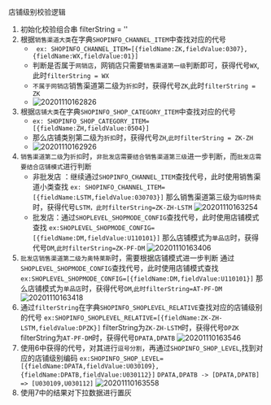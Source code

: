 店铺级别校验逻辑
1. 初始化校验组合串 filterString = ''
2. 根据``销售渠道大类``在字典``SHOPINFO_CHANNEL_ITEM``中查找对应的代号
   - `` ex: SHOPINFO_CHANNEL_ITEM=[{fieldName:ZK,fieldValue:0307},{fieldName:WX,fieldValue:01}]``
   - 判断是否属于``网销店``，网销店只需要``销售渠道第一级``判断即可，获得代号``WX``,此时``filterString = WX``
   - ``不属于网销店``销售渠道第二级为``折扣``时，获得代号``ZK``,此时``filterString = ZK``
   - ![20201110162826](https://cdn.jsdelivr.net/gh/smallblack-xh/images@main/blob/20201110162826.png)
3. 根据``店铺大类``在字典``SHOPINFO_SHOP_CATEGORY_ITEM``中查找对应的代号
   - ``ex: SHOPINFO_SHOP_CATEGORY_ITEM=[{fieldName:ZH,fieldValue:0504}]``
   - 那么店铺类别第二级为``折扣``时，获得代号``ZH``,``此时filterString = ZK-ZH``
   - ![20201110162926](https://cdn.jsdelivr.net/gh/smallblack-xh/images@main/blob/20201110162926.png)
4. ``销售渠道第二级``为``折扣``时，``非批发店需要结合销售渠道第三级``进一步判断，而``批发店需要结合店铺模式``进行判断
   - 非批发店 ：继续通过``SHOPINFO_CHANNEL_ITEM``查找代号，此时使用销售渠道小类查找
     ``ex: SHOPINFO_CHANNEL_ITEM=[{fieldName:LSTM,fieldValue:030703}]``
     那么销售渠道第三级为``临时特卖``时，获得代号``LSTM，此时filterString=ZK-ZH-LSTM``
     ![20201110163254](https://cdn.jsdelivr.net/gh/smallblack-xh/images@main/blob/20201110163254.png)
   - 批发店：通过``SHOPLEVEL_SHOPMODE_CONFIG``查找代号，此时使用店铺模式查找
     ``ex:SHOPLEVEL_SHOPMODE_CONFIG=[{fieldName:DM,fieldValue:U110101}]`` 那么店铺模式为``单品店``时，获得代号``DM``,``此时filterString=ZK-PF-DM``
     ![20201110163406](https://cdn.jsdelivr.net/gh/smallblack-xh/images@main/blob/20201110163406.png)
5. ``批发店销售渠道第二级为奥特莱斯``时，需要根据店铺模式进一步判断
     通过``SHOPLEVEL_SHOPMODE_CONFIG``查找代号，此时使用店铺模式查找
     ``ex:SHOPLEVEL_SHOPMODE_CONFIG=[{fieldName:DM,fieldValue:U110101}]`` 那么店铺模式为``单品店``时，获得代号``DM``,``此时filterString=AT-PF-DM``
     ![20201110163418](https://cdn.jsdelivr.net/gh/smallblack-xh/images@main/blob/20201110163418.png)
6. 通过``filterString``在字典``SHOPINFO_SHOPLEVEL_RELATIVE``查找对应的店铺级别的代号
     ``ex:SHOPINFO_SHOPLEVEL_RELATIVE=[{fieldName:ZK-ZH-LSTM,fieldValue:DPZK}]``
     filterString为``ZK-ZH-LSTM``时，获得代号``DPZK``
     filterString为``AT-PF-DM``时，获得代号``DPATA,DPATB``
     ![20201110163546](https://cdn.jsdelivr.net/gh/smallblack-xh/images@main/blob/20201110163546.png)
7. 使用6中获得的代号，对其进行``逗号分割``，再通过``SHOPINFO_SHOP_LEVEL``,找到对应的店铺级别编码
  ``ex:SHOPINFO_SHOP_LEVEL=[{fieldName:DPATA,fieldValue:U030109},{fieldName:DPATB,fieldValue:U030112}]``
  ``DPATA,DPATB -> [DPATA,DPATB] => [U030109,U030112]``
   ![20201110163558](https://cdn.jsdelivr.net/gh/smallblack-xh/images@main/blob/20201110163558.png)
8. 使用7中的结果对下拉数据进行置灰